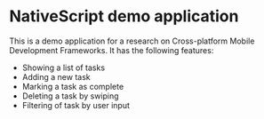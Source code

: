 # NativeScript demo application

This is a demo application for a research on Cross-platform Mobile Development Frameworks. It has the following features:

-	Showing a list of tasks
-	Adding a new task
-	Marking a task as complete
-	Deleting a task by swiping
-	Filtering of task by user input
